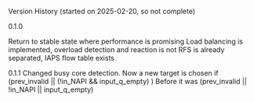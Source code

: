 Version History (started on 2025-02-20, so not complete)

0.1.0

Return to stable state where performance is promising
Load balancing is implemented, overload detection and reaction is not
RFS is already separated, IAPS flow table exists


0.1.1
Changed busy core detection.
Now a new target is chosen if
(prev_invalid || (!in_NAPI && input_q_empty) )
Before it was
(prev_invalid || !in_NAPI || input_q_empty)

